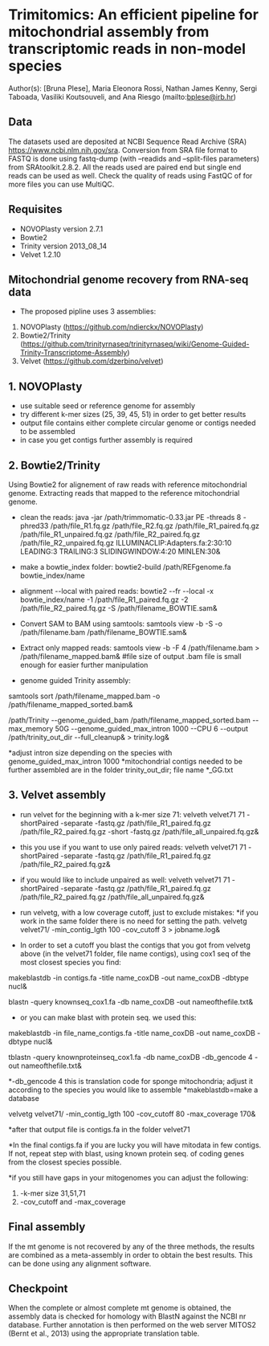 # Trimitomics: An efficient pipeline for mitochondrial assembly from transcriptomic reads in non-model species
Author(s): [Bruna Plese], Maria Eleonora Rossi, Nathan James Kenny, Sergi Taboada, Vasiliki Koutsouveli, and Ana Riesgo (mailto:bplese@irb.hr)  

## Data

The datasets used are deposited at NCBI Sequence Read Archive (SRA) https://www.ncbi.nlm.nih.gov/sra. Conversion from SRA file format to FASTQ is done using fastq-dump (with –readids and –split-files parameters) from SRAtoolkit.2.8.2. All the reads used are paired end but single end reads can be used as well. Check the quality of reads using FastQC of for more files you can use MultiQC.

## Requisites

* NOVOPlasty version 2.7.1 
* Bowtie2 
* Trinity version 2013_08_14
* Velvet 1.2.10

## Mitochondrial genome recovery from RNA-seq data
* The proposed pipline uses 3 assemblies:

1. NOVOPlasty (https://github.com/ndierckx/NOVOPlasty)
2. Bowtie2/Trinity (https://github.com/trinityrnaseq/trinityrnaseq/wiki/Genome-Guided-Trinity-Transcriptome-Assembly)
3. Velvet (https://github.com/dzerbino/velvet)

## 1. NOVOPlasty 
* use suitable seed or reference genome for assembly 
* try different k-mer sizes (25, 39, 45, 51) in order to get better results
* output file contains either complete circular genome or contigs needed to be assembled
* in case you get contigs further assembly is required

## 2. Bowtie2/Trinity

Using Bowtie2 for alignement of raw reads with reference mitochondrial genome. Extracting reads that mapped to the reference mitochondrial genome. 

* clean the reads:
java -jar /path/trimmomatic-0.33.jar PE -threads 8 -phred33 /path/file_R1.fq.gz /path/file_R2.fq.gz /path/file_R1_paired.fq.gz /path/file_R1_unpaired.fq.gz /path/file_R2_paired.fq.gz /path/file_R2_unpaired.fq.gz ILLUMINACLIP:Adapters.fa:2:30:10 LEADING:3 TRAILING:3 SLIDINGWINDOW:4:20 MINLEN:30&

* make a bowtie_index folder:
bowtie2-build /path/REFgenome.fa bowtie_index/name

* alignment --local with paired reads:
bowtie2 --fr --local -x bowtie_index/name -1 /path/file_R1_paired.fq.gz -2 /path/file_R2_paired.fq.gz -S /path/filename_BOWTIE.sam&

* Convert SAM to BAM using samtools: 
samtools view -b -S -o /path/filename.bam /path/filename_BOWTIE.sam&

* Extract only mapped reads: 
samtools view -b -F 4 /path/filename.bam > /path/filename_mapped.bam& #file size of output .bam file is small enough for easier further manipulation

* genome guided Trinity assembly:

samtools sort /path/filename_mapped.bam -o /path/filename_mapped_sorted.bam&

/path/Trinity --genome_guided_bam /path/filename_mapped_sorted.bam --max_memory 50G --genome_guided_max_intron 1000 --CPU 6 --output /path/trinity_out_dir --full_cleanup& > trinity.log&

*adjust intron size depending on the species with genome_guided_max_intron 1000
*mitochondrial contigs needed to be further assembled are in the folder trinity_out_dir; file name *_GG.txt


## 3. Velvet assembly

* run velvet for the beginning with a k-mer size 71: 
velveth velvet71 71 -shortPaired -separate -fastq.gz /path/file_R1_paired.fq.gz /path/file_R2_paired.fq.gz -short -fastq.gz /path/file_all_unpaired.fq.gz&

* this you use if you want to use only paired reads:
velveth velvet71 71 -shortPaired -separate -fastq.gz /path/file_R1_paired.fq.gz /path/file_R2_paired.fq.gz&

* if you would like to include unpaired as well: 
velveth velvet71 71 -shortPaired -separate -fastq.gz /path/file_R1_paired.fq.gz /path/file_R2_paired.fq.gz /path/file_all_unpaired.fq.gz&

* run velvetg, with a low coverage cutoff, just to exclude mistakes:
*if you work in the same folder there is no need for setting the path. 
velvetg velvet71/ -min_contig_lgth 100 -cov_cutoff 3 > jobname.log&

* In order to set a cutoff you blast the contigs that you got from velvetg above (in the velvet71 folder, file name contigs), using cox1 seq of the most closest species you find:

makeblastdb -in contigs.fa -title name_coxDB -out name_coxDB -dbtype nucl& 

blastn -query knownseq_cox1.fa -db name_coxDB -out nameofthefile.txt&

* or you can make blast with protein seq. we used this:

makeblastdb -in file_name_contigs.fa -title name_coxDB -out name_coxDB -dbtype nucl&

tblastn -query knownproteinseq_cox1.fa -db name_coxDB -db_gencode 4 -out nameofthefile.txt&

*-db_gencode 4 this is translation code for sponge mitochondria; adjust it according to the species you would like to assemble
*makeblastdb=make a database 

velvetg velvet71/ -min_contig_lgth 100 -cov_cutoff 80 -max_coverage 170&

*after that output file is contigs.fa in the folder velvet71

*In the final contigs.fa if you are lucky you will have mitodata in few contigs. If not, repeat step with blast, using known protein seq. of coding genes from the closest species possible. 


*if you still have gaps in your mitogenomes you can adjust the following:
1. -k-mer size 31,51,71
2. -cov_cutoff and -max_coverage 


## Final assembly
If the mt genome is not recovered by any of the three methods, the results are combined as a meta-assembly in order to obtain the best results. This can be done using any alignment software. 

## Checkpoint
When the complete or almost complete mt genome is obtained, the assembly data is checked for homology with BlastN against the NCBI nr database. Further annotation is then performed on the web server MITOS2 (Bernt et al., 2013) using the appropriate translation table.
